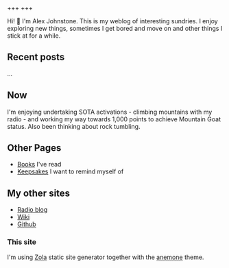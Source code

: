 +++
+++

Hi! 👋 I'm Alex Johnstone. This is my weblog of interesting sundries. I enjoy exploring new things, sometimes I get bored and move on and other things I stick at for a while.

## Recent posts

...


## Now

I'm enjoying undertaking SOTA activations - climbing mountains with my radio - and working my way towards 1,000 points to achieve Mountain Goat status. Also been thinking about rock tumbling.



## Other Pages

* [Books](@/books.md) I've read
* [Keepsakes](@/keep.md) I want to remind myself of

## My other sites

* [Radio blog](https://gm5alx.uk)
* [Wiki](https://wiki.alexjj.com)
* [Github](https://github.com/alexjj)

### This site

I'm using [Zola](https://www.getzola.org/) static site generator together with the [anemone](https://github.com/Speyll/anemone) theme.
